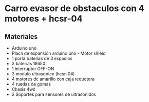# Carro evasor de obstaculos con 4 motores + hcsr-04

## Materiales
- Arduino uno
- Placa de expansión arduino uno - Motor shield
- 1 porta baterias de 3 espacios
- 3 baterias 18650
- 1 interruptor OFF-ON
- 3 modulo ultrasonico (hcsr-04)
- 4 motores dc amarillo con caja reductora
- 4 ruedas de gomas
- Chasis 4wd
- 3 Soportes para sensores de ultrasonidos